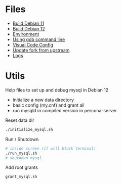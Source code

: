 # Files

- [Build Debian 11](./build_d11.md)
- [Build Debian 12](./build.md)
- [Environment](./environment.md)
- [Using gdb command line](./gdb_cmd.md)
- [Visual Code Config](./visual_code.md)
- [Update fork from upstream](./update_fork.md)
- [Logs](./logs.md)

# Utils

Help files to set up and debug mysql in Debian 12

- initialize a new data directory
- basic config (my.cnf) and grant all
- run mysqld in compiled version in percona-server

Reset data dir

```bash
./initialize_mysql.sh
```
Run / Shutdown

```bash
# inside screen (it will block terminal)
./run_mysql.sh
# shutdown mysql
```
Add root grants 

```bash
grant_mysql.sh
```